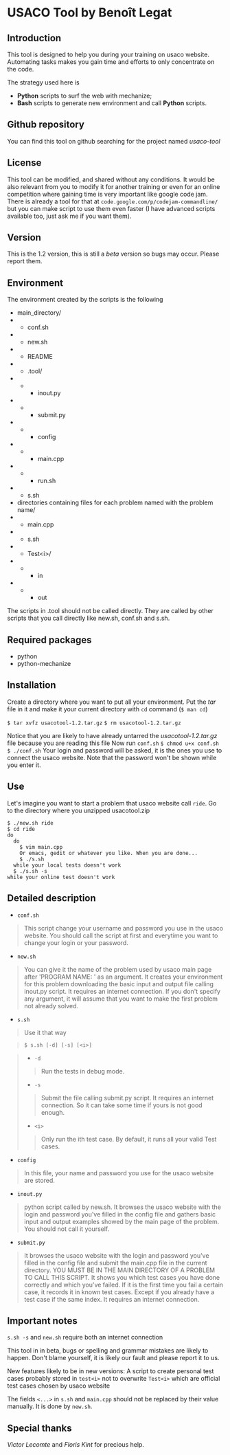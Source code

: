 USACO Tool by Benoît Legat
==========================

Introduction
------------

This tool is designed to help you during your training on usaco website.
Automating tasks makes you gain time and efforts to only concentrate on the code.

The strategy used here is

* **Python** scripts to surf the web with mechanize;
* **Bash** scripts to generate new environment and call **Python** scripts.

Github repository
-----------------

You can find this tool on github searching for the project named *usaco-tool*

License
-------

This tool can be modified, and shared without any conditions.
It would be also relevant from you to modify it for another training or even for an online competition
where gaining time is very important like google code jam.
There is already a tool for that at `code.google.com/p/codejam-commandline/`
but you can make script to use them even faster (I have advanced scripts available too, just ask me if you want them).

Version
-------

This is the 1.2 version, this is still a *beta* version so bugs may occur. Please report them.

Environment
-----------

The environment created by the scripts is the following

* main_directory/
* * conf.sh
* * new.sh
* * README
* * .tool/
* * * inout.py
* * * submit.py
* * * config
* * * main.cpp
* * * run.sh
* * s.sh
* directories containing files for each problem named with the problem name/
* * main.cpp
* * s.sh
* * Test<i\>/
* * * in
* * * out
	
The scripts in .tool should not be called directly.
They are called by other scripts that you call directly like new.sh, conf.sh and s.sh.

Required packages
-----------------

* python
* python-mechanize

Installation
------------

Create a directory where you want to put all your environment.
Put the _tar_ file in it and make it your current directory with `cd` command (`$ man cd`)

  `$ tar xvfz usacotool-1.2.tar.gz`
  `$ rm usacotool-1.2.tar.gz`

Notice that you are likely to have already untarred the _usacotool-1.2.tar.gz_ file because you are reading this file
Now run `conf.sh`
`$ chmod u+x conf.sh`
`$ ./conf.sh`
Your login and password will be asked, it is the ones you use to connect the usaco website.
Note that the password won't be shown while you enter it.

Use
---

Let's imagine you want to start a problem that usaco website call `ride`.
Go to the directory where you unzipped usacotool.zip

    $ ./new.sh ride
    $ cd ride
    do
      do
        $ vim main.cpp
        Or emacs, gedit or whatever you like. When you are done...
        $ ./s.sh
      while your local tests doesn't work
      $ ./s.sh -s
    while your online test doesn't work

Detailed description
--------------------

* `conf.sh`
> This script change your username and password you use in the usaco website.
> You should call the script at first and everytime you want to change your login or your password.
* `new.sh`
> You can give it the name of the problem used by usaco main page after 'PROGRAM NAME: ' as an argument. It creates your environment for
> this problem downloading the basic input and output file calling inout.py script. It requires an internet connection.
> If you don't specify any argument, it will assume that you want to make the first problem not already solved.
* `s.sh`
> Use it that way

> `$ s.sh [-d] [-s] [<i>]`

> * `-d`
> > Run the tests in debug mode.
> * `-s`
> > Submit the file calling submit.py script. It requires an internet connection.
> > So it can take some time if yours is not good enough.
> * `<i>`
> > Only run the ith test case. By default, it runs all your valid Test cases.

* `config`
> In this file, your name and password you use for the usaco website are stored.
* `inout.py`
> python script called by new.sh. It browses the usaco website with the login and password you've filled in the config file
> and gathers basic input and output examples showed by the main page of the problem. You should not call it yourself.
* `submit.py`
> It browses the usaco website with the login and password you've filled in the config file and submit the main.cpp file in
> the current directory. YOU MUST BE IN THE MAIN DIRECTORY OF A PROBLEM TO CALL THIS SCRIPT. It shows you which test cases you
> have done correctly and which you've failed. If it is the first time you fail a certain case, it records it in known test cases.
> Except if you already have a test case if the same index.
> It requires an internet connection.

Important notes
---------------

`s.sh -s` and `new.sh` require both an internet connection

This tool in in beta, bugs or spelling and grammar mistakes are likely to happen.
Don't blame yourself, it is likely our fault and please report it to us.

New features likely to be in new versions:
A script to create personal test cases probably stored in `test<i>` not to overwrite `Test<i>` which are official test cases
chosen by usaco website

The fields `<...>` in `s.sh` and `main.cpp` should not be replaced by their value manually.
It is done by `new.sh`.

Special thanks
--------------

*Victor Lecomte* and *Floris Kint* for precious help.
